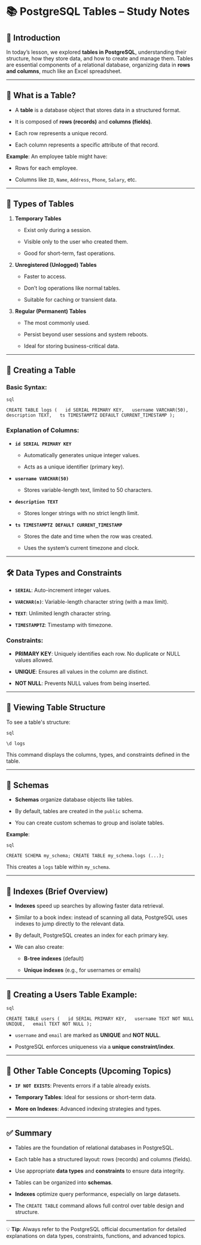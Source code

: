 # 📚 **PostgreSQL Tables – Study Notes**

## 👋 Introduction

In today’s lesson, we explored **tables in PostgreSQL**, understanding their structure, how they store data, and how to create and manage them. Tables are essential components of a relational database, organizing data in **rows and columns**, much like an Excel spreadsheet.

---

## 📂 What is a Table?

- A **table** is a database object that stores data in a structured format.
    
- It is composed of **rows (records)** and **columns (fields)**.
    
- Each row represents a unique record.
    
- Each column represents a specific attribute of that record.
    

**Example**: An employee table might have:

- Rows for each employee.
    
- Columns like `ID`, `Name`, `Address`, `Phone`, `Salary`, etc.
    

---

## 🧾 Types of Tables

1. **Temporary Tables**
    
    - Exist only during a session.
        
    - Visible only to the user who created them.
        
    - Good for short-term, fast operations.
        
2. **Unregistered (Unlogged) Tables**
    
    - Faster to access.
        
    - Don’t log operations like normal tables.
        
    - Suitable for caching or transient data.
        
3. **Regular (Permanent) Tables**
    
    - The most commonly used.
        
    - Persist beyond user sessions and system reboots.
        
    - Ideal for storing business-critical data.
        

---

## 🔧 Creating a Table

### Basic Syntax:

	sql

`CREATE TABLE logs (   id SERIAL PRIMARY KEY,   username VARCHAR(50),   description TEXT,   ts TIMESTAMPTZ DEFAULT CURRENT_TIMESTAMP );`

### Explanation of Columns:

- **`id SERIAL PRIMARY KEY`**
    
    - Automatically generates unique integer values.
        
    - Acts as a unique identifier (primary key).
        
- **`username VARCHAR(50)`**
    
    - Stores variable-length text, limited to 50 characters.
        
- **`description TEXT`**
    
    - Stores longer strings with no strict length limit.
        
- **`ts TIMESTAMPTZ DEFAULT CURRENT_TIMESTAMP`**
    
    - Stores the date and time when the row was created.
        
    - Uses the system’s current timezone and clock.
        

---

## 🛠 Data Types and Constraints

- **`SERIAL`**: Auto-increment integer values.
    
- **`VARCHAR(n)`**: Variable-length character string (with a max limit).
    
- **`TEXT`**: Unlimited length character string.
    
- **`TIMESTAMPTZ`**: Timestamp with timezone.
    

### Constraints:

- **PRIMARY KEY**: Uniquely identifies each row. No duplicate or NULL values allowed.
    
- **UNIQUE**: Ensures all values in the column are distinct.
    
- **NOT NULL**: Prevents NULL values from being inserted.
    

---

## 📁 Viewing Table Structure

To see a table's structure:

	sql

`\d logs`

This command displays the columns, types, and constraints defined in the table.

---

## 🧱 Schemas

- **Schemas** organize database objects like tables.
    
- By default, tables are created in the `public` schema.
    
- You can create custom schemas to group and isolate tables.
    

**Example**:

	sql

`CREATE SCHEMA my_schema; CREATE TABLE my_schema.logs (...);`

This creates a `logs` table within `my_schema`.

---

## 🧩 Indexes (Brief Overview)

- **Indexes** speed up searches by allowing faster data retrieval.
    
- Similar to a book index: instead of scanning all data, PostgreSQL uses indexes to jump directly to the relevant data.
    
- By default, PostgreSQL creates an index for each primary key.
    
- We can also create:
    
    - **B-tree indexes** (default)
        
    - **Unique indexes** (e.g., for usernames or emails)
        

---

## 👤 Creating a Users Table Example:

	sql

`CREATE TABLE users (   id SERIAL PRIMARY KEY,   username TEXT NOT NULL UNIQUE,   email TEXT NOT NULL );`

- `username` and `email` are marked as **UNIQUE** and **NOT NULL**.
    
- PostgreSQL enforces uniqueness via a **unique constraint/index**.
    

---

## 🔄 Other Table Concepts (Upcoming Topics)

- **`IF NOT EXISTS`**: Prevents errors if a table already exists.
    
- **Temporary Tables**: Ideal for sessions or short-term data.
    
- **More on Indexes**: Advanced indexing strategies and types.
    

---

## ✅ Summary

- Tables are the foundation of relational databases in PostgreSQL.
    
- Each table has a structured layout: rows (records) and columns (fields).
    
- Use appropriate **data types** and **constraints** to ensure data integrity.
    
- Tables can be organized into **schemas**.
    
- **Indexes** optimize query performance, especially on large datasets.
    
- The `CREATE TABLE` command allows full control over table design and structure.
    

---

💡 **Tip**: Always refer to the PostgreSQL official documentation for detailed explanations on data types, constraints, functions, and advanced topics.